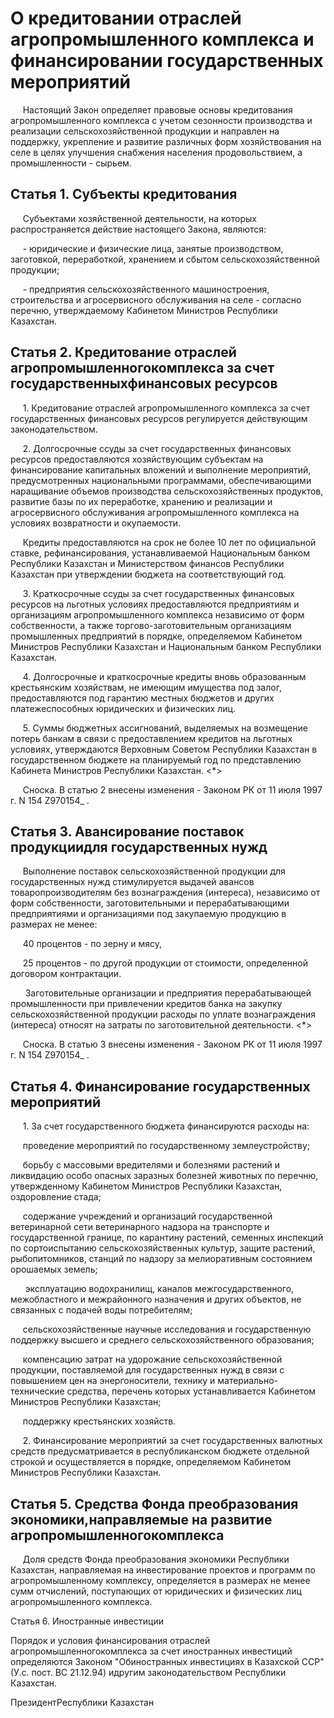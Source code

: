 # О кpедитовании отpаслей агpопpомышленного комплекса и финансиpовании госудаpственных меpопpиятий

     Настоящий Закон определяет правовые основы кредитования агропромышленного комплекса с учетом сезонности производства и реализации сельскохозяйственной продукции и направлен на поддержку, укрепление и развитие различных форм хозяйствования на селе в целях улучшения снабжения населения продовольствием, а промышленности - сырьем.

## Статья 1. Субъекты кредитования

     Субъектами хозяйственной деятельности, на которых распространяется действие настоящего Закона, являются:

     - юридические и физические лица, занятые производством, заготовкой, переработкой, хранением и сбытом сельскохозяйственной продукции;

     - предприятия сельскохозяйственного машиностроения, строительства и агросервисного обслуживания на селе - согласно перечню, утверждаемому Кабинетом Министров Республики Казахстан.

## Статья 2. Кредитование отраслей агропромышленногокомплекса за счет государственныхфинансовых ресурсов

     1. Кредитование отраслей агропромышленного комплекса за счет государственных финансовых ресурсов регулируется действующим законодательством.

     2. Долгосрочные ссуды за счет государственных финансовых ресурсов предоставляются хозяйствующим субъектам на финансирование капитальных вложений и выполнение мероприятий, предусмотренных национальными программами, обеспечивающими наращивание объемов производства сельскохозяйственных продуктов, развитие базы по их переработке, хранению и реализации и агросервисного обслуживания агропромышленного комплекса на условиях возвратности и окупаемости.

     Кредиты предоставляются на срок не более 10 лет по официальной ставке, рефинансирования, устанавливаемой Национальным банком Республики Казахстан и Министерством финансов Республики Казахстан при утверждении бюджета на соответствующий год.

     3. Краткосрочные ссуды за счет государственных финансовых ресурсов на льготных условиях предоставляются предприятиям и организациям агропромышленного комплекса независимо от форм собственности, а также торгово-заготовительным организациям промышленных предприятий в порядке, определяемом Кабинетом Министров Республики Казахстан и Национальным банком Республики Казахстан.

     4. Долгосрочные и краткосрочные кредиты вновь образованным крестьянским хозяйствам, не имеющим имущества под залог, предоставляются под гарантию местных бюджетов и других платежеспособных юридических и физических лиц.

     5. Суммы бюджетных ассигнований, выделяемых на возмещение потерь банкам в связи с предоставлением кредитов на льготных условиях, утверждаются Верховным Советом Республики Казахстан в государственном бюджете на планируемый год по представлению Кабинета Министров Республики Казахстан. <*>

     Сноска. В статью 2 внесены изменения - Законом РК от 11 июля 1997 г. N 154 Z970154_ .

## Статья 3. Авансирование поставок продукциидля государственных нужд

     Выполнение поставок сельскохозяйственной продукции для государственных нужд стимулируется выдачей авансов товаропроизводителям без вознаграждения (интереса), независимо от форм собственности, заготовительными и перерабатывающими предприятиями и организациями под закупаемую продукцию в размерах не менее:

     40 процентов - по зерну и мясу,

     25 процентов - по другой продукции от стоимости, определенной договором контрактации.

      Заготовительные организации и предприятия перерабатывающей промышленности при привлечении кредитов банка на закупку сельскохозяйственной продукции расходы по уплате вознаграждения (интереса) относят на затраты по заготовительной деятельности. <*>

     Сноска. В статью 3 внесены изменения - Законом РК от 11 июля 1997 г. N 154 Z970154_ .

## Статья 4. Финансирование государственных мероприятий

     1. За счет государственного бюджета финансируются расходы на:

     проведение мероприятий по государственному землеустройству;

     борьбу с массовыми вредителями и болезнями растений и ликвидацию особо опасных заразных болезней животных по перечню, утвержденному Кабинетом Министров Республики Казахстан, оздоровление стада;

     содержание учреждений и организаций государственной ветеринарной сети ветеринарного надзора на транспорте и государственной границе, по карантину растений, семенных инспекций по сортоиспытанию сельскохозяйственных культур, защите растений, рыбопитомников, станций по надзору за мелиоративным состоянием орошаемых земель;

      эксплуатацию водохранилищ, каналов межгосударственного, межобластного и межрайонного назначения и других объектов, не связанных с подачей воды потребителям;

     сельскохозяйственные научные исследования и государственную поддержку высшего и среднего сельскохозяйственного образования;

     компенсацию затрат на удорожание сельскохозяйственной продукции, поставляемой для государственных нужд в связи с повышением цен на энергоносители, технику и материально-технические средства, перечень которых устанавливается Кабинетом Министров Республики Казахстан;

     поддержку крестьянских хозяйств.

     2. Финансирование мероприятий за счет государственных валютных средств предусматривается в республиканском бюджете отдельной строкой и осуществляется в порядке, определяемом Кабинетом Министров Республики Казахстан.

## Статья 5. Средства Фонда преобразования экономики,направляемые на развитие агропромышленногокомплекса

     Доля средств Фонда преобразования экономики Республики Казахстан, направляемая на инвестирование проектов и программ по агропромышленному комплексу, определяется в размерах не менее сумм отчислений, поступающих от юридических и физических лиц агропромышленного комплекса.

Статья 6. Иностранные инвестиции

Порядок и условия финансирования отраслей агропромышленногокомплекса за счет иностранных инвестиций определяются Законом "Обиностранных инвестициях в Казахской ССР" (У.с. пост. ВС 21.12.94) идругим законодательством Республики Казахстан.

ПрезидентРеспублики Казахстан

